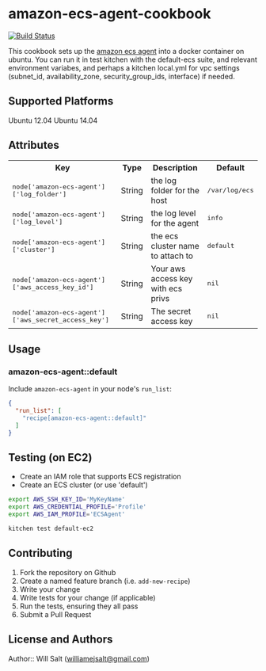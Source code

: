 # amazon-ecs-agent-cookbook

[![Build Status](https://travis-ci.org/willejs/chef-amazon-ecs-agent.svg?branch=master)](https://travis-ci.org/willejs/chef-amazon-ecs-agent)

This cookbook sets up the [amazon ecs agent](https://github.com/aws/amazon-ecs-agent) into a docker container on ubuntu.
You can run it in test kitchen with the default-ecs suite, and relevant environment variabes, and perhaps a kitchen local.yml for vpc settings (subnet_id, availability_zone, security_group_ids, interface) if needed.

## Supported Platforms

Ubuntu 12.04
Ubuntu 14.04

## Attributes

<table>
  <tr>
    <th>Key</th>
    <th>Type</th>
    <th>Description</th>
    <th>Default</th>
  </tr>
  <tr>
    <td><tt>node['amazon-ecs-agent']['log_folder']</tt></td>
    <td>String</td>
    <td>the log folder for the host</td>
    <td><tt>/var/log/ecs</tt></td>
  </tr>
  <tr>
    <td><tt>node['amazon-ecs-agent']['log_level']</tt></td>
    <td>String</td>
    <td>the log level for the agent</td>
    <td><tt>info</td>
  </tr>
  <tr>
    <td><tt>node['amazon-ecs-agent']['cluster']</tt></td>
    <td>String</td>
    <td>the ecs cluster name to attach to</td>
    <td><tt>default</tt></td>
  </tr>
  <tr>
    <td><tt>node['amazon-ecs-agent']['aws_access_key_id']</tt></td>
    <td>String</td>
    <td>Your aws access key with ecs privs</td>
    <td><tt>nil</tt></td>
  </tr>
  <tr>
    <td><tt>node['amazon-ecs-agent']['aws_secret_access_key']</tt></td>
    <td>String</td>
    <td>The secret access key</td>
    <td><tt>nil</tt></td>
  </tr>
</table>

## Usage

### amazon-ecs-agent::default

Include `amazon-ecs-agent` in your node's `run_list`:

```json
{
  "run_list": [
    "recipe[amazon-ecs-agent::default]"
  ]
}
```

## Testing (on EC2)

* Create an IAM role that supports ECS registration
* Create an ECS cluster (or use 'default')

```sh
export AWS_SSH_KEY_ID='MyKeyName'
export AWS_CREDENTIAL_PROFILE='Profile'
export AWS_IAM_PROFILE='ECSAgent'

kitchen test default-ec2
```

## Contributing

1. Fork the repository on Github
2. Create a named feature branch (i.e. `add-new-recipe`)
3. Write your change
4. Write tests for your change (if applicable)
5. Run the tests, ensuring they all pass
6. Submit a Pull Request

## License and Authors

Author:: Will Salt (<williamejsalt@gmail.com>)
